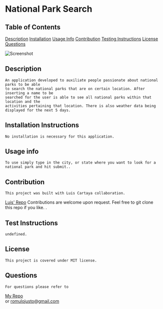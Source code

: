# National Park Search
## Table of Contents
    
 [Description](#description)
 [Installation](#installation-instructions)
 [Usage Info](#usage-info)
 [Contribution](#contribution)
 [Testing Instructions](#test-instructions)
 [License](#license)
 [Questions](#questions)
    
    
![Screenshot](https://user-images.githubusercontent.com/49839357/125367651-8bf16100-e346-11eb-8e39-a7b145fd0310.png) 

## Description
    An application developed to auxiliate people passionate about national parks to be able
    to search the national parks that are on certain location. After inserting a name to be 
    searched for the user is able to see all national parks within that location and the 
    activities pertaining that location. There is also weather data being displayed for the next 5 days.

## Installation Instructions
    No installation is necessary for this application.

## Usage info
    To use simply type in the city, or state where you want to look for a national park and hit submit..

## Contribution
    This project was built with Luis Cartaya collaboration. 
[Luis' Repo](https://github.com/cartaya1)
    Contributions are welcome upon request. Feel free to git clone this repo if you like. .

## Test Instructions
    undefined.    

## License
    This project is covered under MIT license.

## Questions
    For questions please refer to 
[My Repo](https://github.com/krooksoma)  
    or
    romulojusto@gmail.com
    
